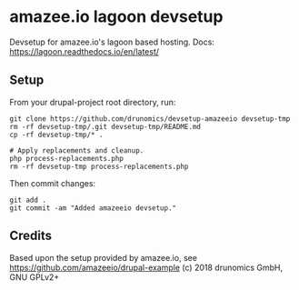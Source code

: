 # amazee.io lagoon devsetup

Devsetup for amazee.io's lagoon based hosting.
Docs: https://lagoon.readthedocs.io/en/latest/

## Setup

From your drupal-project root directory, run:

    git clone https://github.com/drunomics/devsetup-amazeeio devsetup-tmp
    rm -rf devsetup-tmp/.git devsetup-tmp/README.md
    cp -rf devsetup-tmp/* .
        
    # Apply replacements and cleanup.
    php process-replacements.php
    rm -rf devsetup-tmp process-replacements.php

Then commit changes:

    git add .
    git commit -am "Added amazeeio devsetup."

## Credits

Based upon the setup provided by amazee.io, see 
https://github.com/amazeeio/drupal-example
(c) 2018 drunomics GmbH, GNU GPLv2+
